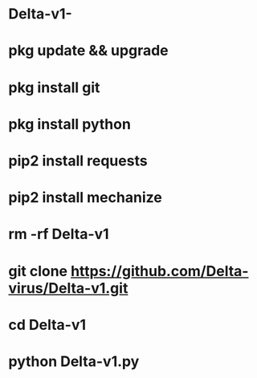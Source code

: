# Delta-v1-

# pkg update && upgrade 

# pkg install git

# pkg install python

# pip2 install requests

# pip2 install mechanize 

# rm -rf Delta-v1

# git clone https://github.com/Delta-virus/Delta-v1.git

# cd Delta-v1

# python Delta-v1.py


